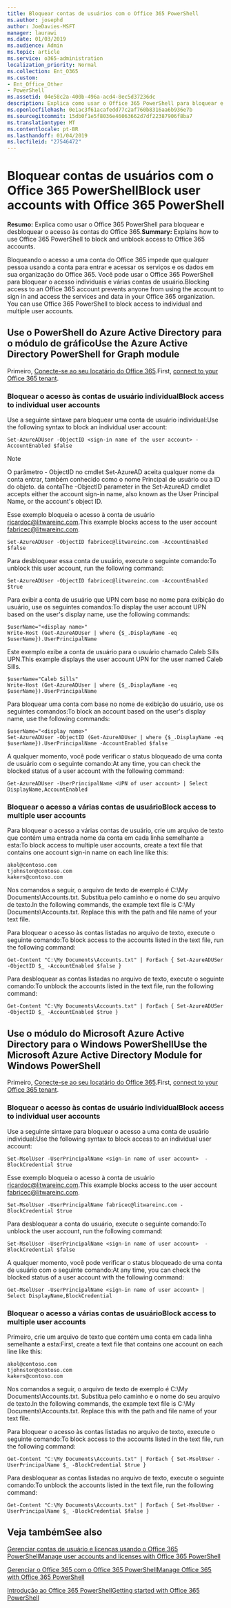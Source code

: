```yaml
---
title: Bloquear contas de usuários com o Office 365 PowerShell
ms.author: josephd
author: JoeDavies-MSFT
manager: laurawi
ms.date: 01/03/2019
ms.audience: Admin
ms.topic: article
ms.service: o365-administration
localization_priority: Normal
ms.collection: Ent_O365
ms.custom:
- Ent_Office_Other
- PowerShell
ms.assetid: 04e58c2a-400b-496a-acd4-8ec5d37236dc
description: Explica como usar o Office 365 PowerShell para bloquear e desbloquear o acesso às contas do Office 365.
ms.openlocfilehash: 0e1ac3f61acafedd77c2af760b8316aa6b936e7b
ms.sourcegitcommit: 15db0f1e5f8036e46063662d7df22387906f8ba7
ms.translationtype: MT
ms.contentlocale: pt-BR
ms.lasthandoff: 01/04/2019
ms.locfileid: "27546472"
---
```

# <a name="block-user-accounts-with-office-365-powershell"></a><span data-ttu-id="458c4-103">Bloquear contas de usuários com o Office 365 PowerShell</span><span class="sxs-lookup"><span data-stu-id="458c4-103">Block user accounts with Office 365 PowerShell</span></span>

<span data-ttu-id="458c4-104">**Resumo:**  Explica como usar o Office 365 PowerShell para bloquear e desbloquear o acesso às contas do Office 365.</span><span class="sxs-lookup"><span data-stu-id="458c4-104">**Summary:**  Explains how to use Office 365 PowerShell to block and unblock access to Office 365 accounts.</span></span>
  
<span data-ttu-id="458c4-p101">Bloqueando o acesso a uma conta do Office 365 impede que qualquer pessoa usando a conta para entrar e acessar os serviços e os dados em sua organização do Office 365. Você pode usar o Office 365 PowerShell para bloquear o acesso individuais e várias contas de usuário.</span><span class="sxs-lookup"><span data-stu-id="458c4-p101">Blocking access to an Office 365 account prevents anyone from using the account to sign in and access the services and data in your Office 365 organization. You can use Office 365 PowerShell to block access to individual and multiple user accounts.</span></span>

## <a name="use-the-azure-active-directory-powershell-for-graph-module"></a><span data-ttu-id="458c4-107">Use o PowerShell do Azure Active Directory para o módulo de gráfico</span><span class="sxs-lookup"><span data-stu-id="458c4-107">Use the Azure Active Directory PowerShell for Graph module</span></span>

<span data-ttu-id="458c4-108">Primeiro, [Conecte-se ao seu locatário do Office 365](connect-to-office-365-powershell.md#connect-with-the-azure-active-directory-powershell-for-graph-module).</span><span class="sxs-lookup"><span data-stu-id="458c4-108">First, [connect to your Office 365 tenant](connect-to-office-365-powershell.md#connect-with-the-azure-active-directory-powershell-for-graph-module).</span></span>
 
### <a name="block-access-to-individual-user-accounts"></a><span data-ttu-id="458c4-109">Bloquear o acesso às contas de usuário individual</span><span class="sxs-lookup"><span data-stu-id="458c4-109">Block access to individual user accounts</span></span>

<span data-ttu-id="458c4-110">Use a seguinte sintaxe para bloquear uma conta de usuário individual:</span><span class="sxs-lookup"><span data-stu-id="458c4-110">Use the following syntax to block an individual user account:</span></span>
  
```
Set-AzureADUser -ObjectID <sign-in name of the user account> -AccountEnabled $false
```

> [!NOTE]
> <span data-ttu-id="458c4-111">O parâmetro - ObjectID no cmdlet Set-AzureAD aceita qualquer nome da conta entrar, também conhecido como o nome Principal de usuário ou a ID do objeto. da conta</span><span class="sxs-lookup"><span data-stu-id="458c4-111">The -ObjectID parameter in the Set-AzureAD cmdlet accepts either the account sign-in name, also known as the User Principal Name, or the account's object ID.</span></span> 
  
<span data-ttu-id="458c4-112">Esse exemplo bloqueia o acesso à conta de usuário ricardoc@litwareinc.com.</span><span class="sxs-lookup"><span data-stu-id="458c4-112">This example blocks access to the user account fabricec@litwareinc.com.</span></span>
  
```
Set-AzureADUser -ObjectID fabricec@litwareinc.com -AccountEnabled $false
```

<span data-ttu-id="458c4-113">Para desbloquear essa conta de usuário, execute o seguinte comando:</span><span class="sxs-lookup"><span data-stu-id="458c4-113">To unblock this user account, run the following command:</span></span>
  
```
Set-AzureADUser -ObjectID fabricec@litwareinc.com -AccountEnabled $true
```

<span data-ttu-id="458c4-114">Para exibir a conta de usuário que UPN com base no nome para exibição do usuário, use os seguintes comandos:</span><span class="sxs-lookup"><span data-stu-id="458c4-114">To display the user account UPN based on the user's display name, use the following commands:</span></span>
  
```
$userName="<display name>"
Write-Host (Get-AzureADUser | where {$_.DisplayName -eq $userName}).UserPrincipalName

```

<span data-ttu-id="458c4-115">Este exemplo exibe a conta de usuário para o usuário chamado Caleb Sills UPN.</span><span class="sxs-lookup"><span data-stu-id="458c4-115">This example displays the user account UPN for the user named Caleb Sills.</span></span>
  
```
$userName="Caleb Sills"
Write-Host (Get-AzureADUser | where {$_.DisplayName -eq $userName}).UserPrincipalName
```

<span data-ttu-id="458c4-116">Para bloquear uma conta com base no nome de exibição do usuário, use os seguintes comandos:</span><span class="sxs-lookup"><span data-stu-id="458c4-116">To block an account based on the user's display name, use the following commands:</span></span>
  
```
$userName="<display name>"
Set-AzureADUser -ObjectID (Get-AzureADUser | where {$_.DisplayName -eq $userName}).UserPrincipalName -AccountEnabled $false

```

<span data-ttu-id="458c4-117">A qualquer momento, você pode verificar o status bloqueado de uma conta de usuário com o seguinte comando:</span><span class="sxs-lookup"><span data-stu-id="458c4-117">At any time, you can check the blocked status of a user account with the following command:</span></span>
  
```
Get-AzureADUser -UserPrincipalName <UPN of user account> | Select DisplayName,AccountEnabled
```

### <a name="block-access-to-multiple-user-accounts"></a><span data-ttu-id="458c4-118">Bloquear o acesso a várias contas de usuário</span><span class="sxs-lookup"><span data-stu-id="458c4-118">Block access to multiple user accounts</span></span>

<span data-ttu-id="458c4-119">Para bloquear o acesso a várias contas de usuário, crie um arquivo de texto que contém uma entrada nome da conta em cada linha semelhante a esta:</span><span class="sxs-lookup"><span data-stu-id="458c4-119">To block access to multiple user accounts, create a text file that contains one account sign-in name on each line like this:</span></span>
    
  ```
akol@contoso.com
tjohnston@contoso.com
kakers@contoso.com
  ```

<span data-ttu-id="458c4-p102">Nos comandos a seguir, o arquivo de texto de exemplo é C:\My Documents\Accounts.txt. Substitua pelo caminho e o nome do seu arquivo de texto.</span><span class="sxs-lookup"><span data-stu-id="458c4-p102">In the following commands, the example text file is C:\My Documents\Accounts.txt. Replace this with the path and file name of your text file.</span></span>
  
<span data-ttu-id="458c4-122">Para bloquear o acesso às contas listadas no arquivo de texto, execute o seguinte comando:</span><span class="sxs-lookup"><span data-stu-id="458c4-122">To block access to the accounts listed in the text file, run the following command:</span></span>
    
```
Get-Content "C:\My Documents\Accounts.txt" | ForEach { Set-AzureADUSer -ObjectID $_ -AccountEnabled $false }
```

<span data-ttu-id="458c4-123">Para desbloquear as contas listadas no arquivo de texto, execute o seguinte comando:</span><span class="sxs-lookup"><span data-stu-id="458c4-123">To unblock the accounts listed in the text file, run the following command:</span></span>
    
```
Get-Content "C:\My Documents\Accounts.txt" | ForEach { Set-AzureADUSer -ObjectID $_ -AccountEnabled $true }
```

## <a name="use-the-microsoft-azure-active-directory-module-for-windows-powershell"></a><span data-ttu-id="458c4-124">Use o módulo do Microsoft Azure Active Directory para o Windows PowerShell</span><span class="sxs-lookup"><span data-stu-id="458c4-124">Use the Microsoft Azure Active Directory Module for Windows PowerShell</span></span>

<span data-ttu-id="458c4-125">Primeiro, [Conecte-se ao seu locatário do Office 365](connect-to-office-365-powershell.md#connect-with-the-microsoft-azure-active-directory-module-for-windows-powershell).</span><span class="sxs-lookup"><span data-stu-id="458c4-125">First, [connect to your Office 365 tenant](connect-to-office-365-powershell.md#connect-with-the-microsoft-azure-active-directory-module-for-windows-powershell).</span></span>

    
### <a name="block-access-to-individual-user-accounts"></a><span data-ttu-id="458c4-126">Bloquear o acesso às contas de usuário individual</span><span class="sxs-lookup"><span data-stu-id="458c4-126">Block access to individual user accounts</span></span>

<span data-ttu-id="458c4-127">Use a seguinte sintaxe para bloquear o acesso a uma conta de usuário individual:</span><span class="sxs-lookup"><span data-stu-id="458c4-127">Use the following syntax to block access to an individual user account:</span></span>
  
```
Set-MsolUser -UserPrincipalName <sign-in name of user account>  -BlockCredential $true
```

<span data-ttu-id="458c4-128">Esse exemplo bloqueia o acesso à conta de usuário ricardoc@litwareinc.com.</span><span class="sxs-lookup"><span data-stu-id="458c4-128">This example blocks access to the user account fabricec@litwareinc.com.</span></span>
  
```
Set-MsolUser -UserPrincipalName fabricec@litwareinc.com -BlockCredential $true
```

<span data-ttu-id="458c4-129">Para desbloquear a conta do usuário, execute o seguinte comando:</span><span class="sxs-lookup"><span data-stu-id="458c4-129">To unblock the user account, run the following command:</span></span>
  
```
Set-MsolUser -UserPrincipalName <sign-in name of user account>  -BlockCredential $false
```

<span data-ttu-id="458c4-130">A qualquer momento, você pode verificar o status bloqueado de uma conta de usuário com o seguinte comando:</span><span class="sxs-lookup"><span data-stu-id="458c4-130">At any time, you can check the blocked status of a user account with the following command:</span></span>
  
```
Get-MsolUser -UserPrincipalName <sign-in name of user account> | Select DisplayName,BlockCredential
```

### <a name="block-access-to-multiple-user-accounts"></a><span data-ttu-id="458c4-131">Bloquear o acesso a várias contas de usuário</span><span class="sxs-lookup"><span data-stu-id="458c4-131">Block access to multiple user accounts</span></span>

<span data-ttu-id="458c4-132">Primeiro, crie um arquivo de texto que contém uma conta em cada linha semelhante a esta:</span><span class="sxs-lookup"><span data-stu-id="458c4-132">First, create a text file that contains one account on each line like this:</span></span>
    
  ```
akol@contoso.com
tjohnston@contoso.com
kakers@contoso.com
  ```
<span data-ttu-id="458c4-p103">Nos comandos a seguir, o arquivo de texto de exemplo é C:\My Documents\Accounts.txt. Substitua pelo caminho e o nome do seu arquivo de texto.</span><span class="sxs-lookup"><span data-stu-id="458c4-p103">In the following commands, the example text file is C:\My Documents\Accounts.txt. Replace this with the path and file name of your text file.</span></span>
    
<span data-ttu-id="458c4-135">Para bloquear o acesso às contas listadas no arquivo de texto, execute o seguinte comando:</span><span class="sxs-lookup"><span data-stu-id="458c4-135">To block access to the accounts listed in the text file, run the following command:</span></span>
    
  ```
  Get-Content "C:\My Documents\Accounts.txt" | ForEach { Set-MsolUser -UserPrincipalName $_ -BlockCredential $true }
  ```
<span data-ttu-id="458c4-136">Para desbloquear as contas listadas no arquivo de texto, execute o seguinte comando:</span><span class="sxs-lookup"><span data-stu-id="458c4-136">To unblock the accounts listed in the text file, run the following command:</span></span>
    
  ```
  Get-Content "C:\My Documents\Accounts.txt" | ForEach { Set-MsolUser -UserPrincipalName $_ -BlockCredential $false }
  ```

## <a name="see-also"></a><span data-ttu-id="458c4-137">Veja também</span><span class="sxs-lookup"><span data-stu-id="458c4-137">See also</span></span>

[<span data-ttu-id="458c4-138">Gerenciar contas de usuário e licenças usando o Office 365 PowerShell</span><span class="sxs-lookup"><span data-stu-id="458c4-138">Manage user accounts and licenses with Office 365 PowerShell</span></span>](manage-user-accounts-and-licenses-with-office-365-powershell.md)
  
[<span data-ttu-id="458c4-139">Gerenciar o Office 365 com o Office 365 PowerShell</span><span class="sxs-lookup"><span data-stu-id="458c4-139">Manage Office 365 with Office 365 PowerShell</span></span>](manage-office-365-with-office-365-powershell.md)
  
[<span data-ttu-id="458c4-140">Introdução ao Office 365 PowerShell</span><span class="sxs-lookup"><span data-stu-id="458c4-140">Getting started with Office 365 PowerShell</span></span>](getting-started-with-office-365-powershell.md)
